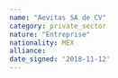 ```yaml
---
name: "Aevitas SA de CV"
category: private_sector
nature: "Entreprise"
nationality: MEX
alliance: 
date_signed: '2018-11-12'
---
```

    